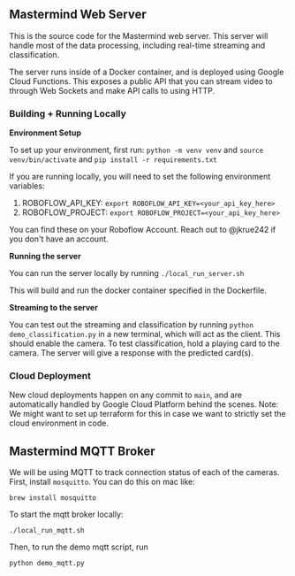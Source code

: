 ## Mastermind Web Server
This is the source code for the Mastermind web server. This server will handle most of the data processing, including real-time streaming and classification. 

The server runs inside of a Docker container, and is deployed using Google Cloud Functions. This exposes a public API that you can stream video to through Web Sockets and make API calls to using HTTP.

### Building + Running Locally

<b>Environment Setup</b>

To set up your environment, first run:
`python -m venv venv`
and 
`source venv/bin/activate`
and 
`pip install -r requirements.txt`

If you are running locally, you will need to set the following environment variables:

1. ROBOFLOW_API_KEY: `export ROBOFLOW_API_KEY=<your_api_key_here>`
2. ROBOFLOW_PROJECT: `export ROBOFLOW_PROJECT=<your_api_key_here>`

You can find these on your Roboflow Account. Reach out to @jkrue242 if you don't have an account.

<b>Running the server</b>

You can run the server locally by running 
`./local_run_server.sh`

This will build and run the docker container specified in the Dockerfile.

<b>Streaming to the server</b>

You can test out the streaming and classification by running 
`python demo_classification.py` 
in a new terminal, which will act as the client. This should enable the camera. To test classification, hold a playing card to the camera. The server will give a response with the predicted card(s).

### Cloud Deployment
New cloud deployments happen on any commit to `main`, and are automatically handled by Google Cloud Platform behind the scenes. Note: We might want to set up terraform for this in case we want to strictly set the cloud environment in code. 


## Mastermind MQTT Broker
We will be using MQTT to track connection status of each of the cameras. First, install `mosquitto`. You can do this on mac like:

`brew install mosquitto`

To start the mqtt broker locally:

`./local_run_mqtt.sh`

Then, to run the demo mqtt script, run 

`python demo_mqtt.py`